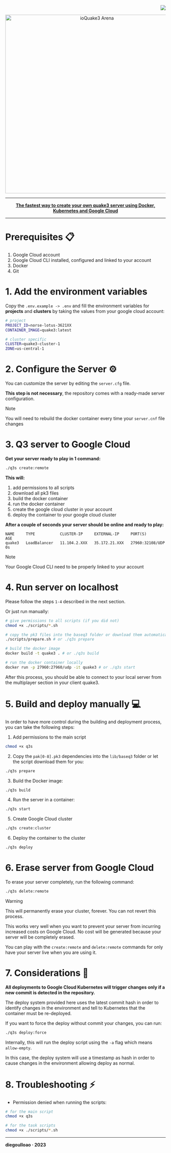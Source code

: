 <p align="right">
  <img src="https://img.shields.io/badge/ioquake3-server-red?style=for-the-badge" />
</p>

<p align="center">
  <img src="https://github.com/diegoulloao/ioquake3-mac-install/raw/master/logo.png" alt="ioQuake3 Arena" width="560"/>
</p>

---

<p align="center">
  <b><a href="https://github.com/diegoulloao/ioquake3-server-gcloud">The fastest way to create your own quake3 server using Docker, Kubernetes and Google Cloud</a></b>
</p>

---

# Prerequisites 📋

1. Google Cloud account
2. Google Cloud CLI installed, configured and linked to your account
3. Docker
4. Git

<!-- [Read more +](https://github.com/diegoulloao/ioquake3-server-gcloud/tree/main/docs/prerequisites.md) -->

# 1. Add the environment variables

Copy the `.env.example -> .env` and fill the environment variables for **projects** and **clusters** by taking the values from your google cloud account:

```bash
# project
PROJECT_ID=norse-lotus-3621XX
CONTAINER_IMAGE=quake3:latest

# cluster specific
CLUSTER=quake3-cluster-1
ZONE=us-central-1
```

# 2. Configure the Server ⚙️

You can customize the server by editing the `server.cfg` file.

**This step is not necessary**, the repository comes with a ready-made server configuration.

> [!NOTE]
> You will need to rebuild the docker container every time your `server.cnf` file changes

# 3. Q3 server to Google Cloud

**Get your server ready to play in 1 command:**

```bash
./q3s create:remote
```

**This will:**

1. add permissions to all scripts
2. download all pk3 files
3. build the docker container
4. run the docker container
5. create the google cloud cluster in your account
6. deploy the container to your google cloud cluster

**After a couple of seconds your server should be online and ready to play:**

```
NAME     TYPE           CLUSTER-IP     EXTERNAL-IP     PORT(S)           AGE
quake3   LoadBalancer   11.104.2.XXX   35.172.21.XXX   27960:32108/UDP   0s
```

> [!NOTE]
> Your Google Cloud CLI need to be properly linked to your account

# 4. Run server on localhost

Please follow the steps `1-4` described in the next section.

Or just run manually:

```bash
# give permissions to all scripts (if you did not)
chmod +x ./scripts/*.sh

# copy the pk3 files into the baseq3 folder or download them automatically by running
./scripts/prepare.sh # or ./q3s prepare

# build the docker image
docker build -t quake3 . # or ./q3s build

# run the docker container locally
docker run -p 27960:27960/udp -it quake3 # or ./q3s start
```

After this process, you should be able to connect to your local server from the multiplayer section in your client quake3.

# 5. Build and deploy manually 💻

In order to have more control during the building and deployment process, you can take the following steps:

1. Add permissions to the main script

```bash
chmod +x q3s
```

2. Copy the `pak[0-8].pk3` dependencies into the `lib/baseq3` folder or let the script download them for you:

```bash
./q3s prepare
```

3. Build the Docker image:

```bash
./q3s build
```

4. Run the server in a container:

```bash
./q3s start
```

5. Create Google Cloud cluster

```bash
./q3s create:cluster
```

6. Deploy the container to the cluster

```bash
./q3s deploy
```

# 6. Erase server from Google Cloud

To erase your server completely, run the following command:

```bash
./q3s delete:remote
```

> [!WARNING]
> This will permanently erase your cluster, forever. You can not revert this process.

This works very well when you want to prevent your server from incurring increased costs on Google Cloud. No cost will be generated because your server will be completely erased.

You can play with the `create:remote` and `delete:remote` commands for only have your server live when you are using it.

# 7. Considerations 🔶

**All deployments to Google Cloud Kubernetes will trigger changes only if a new commit is detected in the repository.**

The deploy system provided here uses the latest commit hash in order to identify changes in the environment and tell to Kubernetes that the container must be re-deployed.

If you want to force the deploy without commit your changes, you can run:

```bash
./q3s deploy:force
```

Internally, this will run the deploy script using the `-a` flag which means `allow-empty`.

In this case, the deploy system will use a timestamp as hash in order to cause changes in the environment allowing deploy as normal.

# 8. Troubleshooting ⚡️

- Permission denied when running the scripts:

```bash
# for the main script
chmod +x q3s

# for the task scripts
chmod +x ./scripts/*.sh
```

---

**diegoulloao · 2023**
